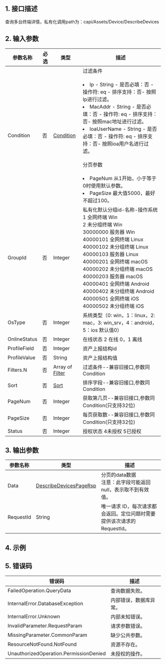 ## 1. 接口描述




查询多台终端详情，私有化调用path为：capi/Assets/Device/DescribeDevices

<div class="rno-api-explorer">
    <div class="rno-api-explorer-inner">
        <div class="rno-api-explorer-hd">
            <div class="rno-api-explorer-title">
            </div>
        </div>
        <div class="rno-api-explorer-body">
            <div class="rno-api-explorer-cont">
            </div>
        </div>
    </div>
</div>

## 2. 输入参数


| 参数名称 | 必选 | 类型 | 描述 |
|---------|---------|---------|---------|
| Condition | 否 | [Condition](/开放API/云规范接口/版本：2022-06-01/数据结构.md#Condition) | 过滤条件<br><br/><li>Ip - String - 是否必填：否 - 操作符: eq  - 排序支持：否- 按照Ip进行过滤。</li><li>MacAddr - String - 是否必填：否 - 操作符: eq  - 排序支持：否- 按照mac地址进行过滤。</li><li>IoaUserName - String - 是否必填：否 - 操作符: eq  - 排序支持：否- 按照ioa用户名进行过滤。</li><br/>分页参数<br><br/><li>PageNum 从1开始，小于等于0时使用默认参数。</li><li>PageSize 最大值5000，最好不超过100。</li> |
| GroupId | 否 | Integer | 私有化默认分组id-名称-操作系统<br/>1	全网终端	Win<br/>2	未分组终端	Win<br/>30000000	服务器	Win<br/>40000101	全网终端	Linux<br/>40000102	未分组终端	Linux<br/>40000103	服务器	Linux<br/>40000201	全网终端	macOS<br/>40000202	未分组终端	macOS<br/>40000203	服务器	macOS<br/>40000401	全网终端	Android<br/>40000402	未分组终端	Android<br/>40000501	全网终端	iOS<br/>40000502	未分组终端	iOS |
| OsType | 否 | Integer | 系统类型（0: win，1：linux，2: mac，3: win_srv，4：android，5：ios   默认值0） |
| OnlineStatus | 否 | Integer | 在线状态 2 在线 0，1 离线 |
| ProfileField | 否 | Integer | 资产上报结构id |
| ProfileValue | 否 | String | 资产上报结构值 |
| Filters.N | 否 | Array of [Filter](/开放API/云规范接口/版本：2022-06-01/数据结构.md#Filter) | 过滤条件--兼容旧接口,参数同Condition |
| Sort | 否 | [Sort](/开放API/云规范接口/版本：2022-06-01/数据结构.md#Sort) | 排序字段--兼容旧接口,参数同Condition |
| PageNum | 否 | Integer | 获取第几页--兼容旧接口,参数同Condition(只支持32位) |
| PageSize | 否 | Integer | 每页获取数--兼容旧接口,参数同Condition(只支持32位) |
| Status | 否 | Integer | 授权状态 4未授权 5已授权 |

## 3. 输出参数

| 参数名称 | 类型 | 描述 |
|---------|---------|---------|
| Data | [DescribeDevicesPageRsp](/开放API/云规范接口/版本：2022-06-01/数据结构.md#DescribeDevicesPageRsp) | 分页的data数据<br/>注意：此字段可能返回 null，表示取不到有效值。|
| RequestId | String | 唯一请求 ID，每次请求都会返回。定位问题时需要提供该次请求的 RequestId。|

## 4. 示例












## 5. 错误码


| 错误码 | 描述 |
|---------|---------|
| FailedOperation.QueryData | 查询数据失败。 |
| InternalError.DatabaseException | 内部错误，数据库异常。 |
| InternalError.Unknown | 内部未知错误。 |
| InvalidParameter.RequestParam | 请求参数错误。 |
| MissingParameter.CommonParam | 缺少公共参数。 |
| ResourceNotFound.NotFound | 资源不存在。 |
| UnauthorizedOperation.PermissionDenied | 未授权的操作。 |
